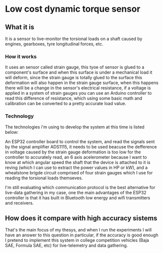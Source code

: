 # Low cost dynamic torque sensor

## What it is

It is a sensor to live-monitor the torsional loads on a shaft caused by engines, gearboxes, tyre longitudinal forces, etc.

### How it works

It uses an sensor called strain gauge, this tyoe of sensor is glued to a component's surface and when this surface is under a mechanical load it will deform, since the strain gauge is totally glued to the surface this deformation will also happen in the strain gauge surface, when this happens there will be a change in the sensor's electrical resistance, if a voltage is applied in a system of strain gauges you can use an Arduino controller to read this difference of resistance, which using some basic math and calibration can be converted to a pretty accurate load value.

### Technology

The technologies i'm using to develop the system at this time is listed below:

An ESP32 controller board to control the system, and read the signals sent by the signal amplifier ADS1115, it needs to be used beacuse the defference in voltage caused by the strain gauge deformation is too low for the controller to accurately read, an 6 axis acelerometer because I want to know at which angular speed the shaft that the device is attached to it is reving (which I can use to extract the power values in HP or kW), and a wheatstone brigde circuit comprised of four strain gauges which I use for reading the torsional loads themseves.

I'm still evaluating which communication protocol is the best alternative for live-data gathering in my case, one the main advantages of the ESP32 controller is that it has built in Bluetooth low energy and wifi transmitters and receivers.

## How does it compare with high accuracy sistems

That's the main focus of my thesys, and when I run the experiments I will have an answer to this question in particular, if the accuracy is good enough I pretend to implement this system in college competition vehicles (Baja SAE, Formula SAE, etc) for live-telemetry and data gathering.

